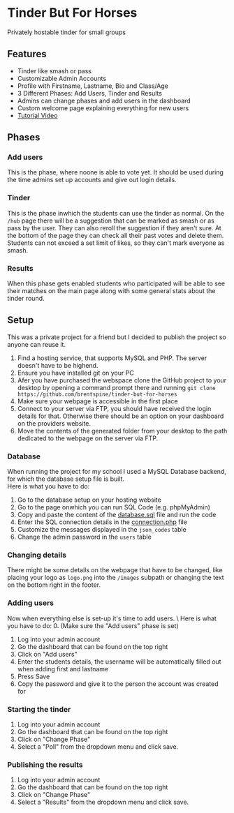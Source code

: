 # Tinder But For Horses
Privately hostable tinder for small groups

## Features
 - Tinder like smash or pass
 - Customizable Admin Accounts
 - Profile with Firstname, Lastname, Bio and Class/Age
 - 3 Different Phases: Add Users, Tinder and Results
 - Admins can change phases and add users in the dashboard
 - Custom welcome page explaining everything for new users
 - [Tutorial Video](https://github.com/brentspine/tinder-but-for-horses/blob/main/images/Tinder_Tutorial.mp4)
 
 ## Phases
 
 ### Add users
 This is the phase, where noone is able to vote yet. It should be used during the time admins set up accounts and give out login details.
 
 ### Tinder
 This is the phase inwhich the students can use the tinder as normal. On the `/hub` page there will be a suggestion that can be marked as smash or as pass by the user. They can also reroll the suggestion if they aren't sure. At the bottom of the page they can check all their past votes and delete them. \
 Students can not exceed a set limit of likes, so they can't mark everyone as smash.
   
 ### Results
 When this phase gets enabled students who participated will be able to see their matches on the main page along with some general stats about the tinder round. 
 
 
 ## Setup
 This was a private project for a friend but I decided to publish the project so anyone can reuse it. 
 
 1. Find a hosting service, that supports MySQL and PHP. The server doesn't have to be highend.
 2. Ensure you have installed git on your PC
 3. Afer you have purchased the webspace clone the GitHub project to your desktop by opening a command prompt there and running `git clone https://github.com/brentspine/tinder-but-for-horses`
 4. Make sure your webpage is accessible in the first place
 5. Connect to your server via FTP, you should have received the login details for that. Otherwise there should be an option on your dashboard on the providers website.
 6. Move the contents of the generated folder from your desktop to the path dedicated to the webpage on the server via FTP.
 
 ### Database
 When running the project for my school I used a MySQL Database backend, for which the database setup file is built. \
 Here is what you have to do:
  1. Go to the database setup on your hosting website
  2. Go to the page onwhich you can run SQL Code (e.g. phpMyAdmin)
  3. Copy and paste the content of the [database.sql](https://github.com/brentspine/tinder-but-for-horses/blob/main/database.sql) file and run the code
  4. Enter the SQL connection details in the [connection.php](https://github.com/brentspine/tinder-but-for-horses/blob/main/include/connection.php) file
  5. Customize the messages displayed in the `json_codes` table
  6. Change the admin password in the `users` table
  
 ### Changing details
 There might be some details on the webpage that have to be changed, like placing your logo as `logo.png` into the `/images` subpath or changing the text on the bottom right in the footer.
 
 ### Adding users
 Now when everything else is set-up it's time to add users. \ 
 Here is what you have to do:
  0. (Make sure the "Add users" phase is set)
  1. Log into your admin account
  2. Go the dashboard that can be found on the top right
  3. Click on "Add users"
  4. Enter the students details, the username will be automatically filled out when adding first and lastname
  5. Press Save
  6. Copy the password and give it to the person the account was created for
  
### Starting the tinder
 1. Log into your admin account
 2. Go the dashboard that can be found on the top right
 3. Click on "Change Phase"
 4. Select a "Poll" from the dropdown menu and click save.
 
 ### Publishing the results
 1. Log into your admin account
 2. Go the dashboard that can be found on the top right
 3. Click on "Change Phase"
 4. Select a "Results" from the dropdown menu and click save.
